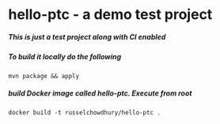 # hello-ptc - a demo test project

##### This is just a test project along with CI enabled

##### To build it locally do the following

    mvn package && apply

##### build Docker image called hello-ptc. Execute from root

    docker build -t russelchowdhury/hello-ptc .
    
    
